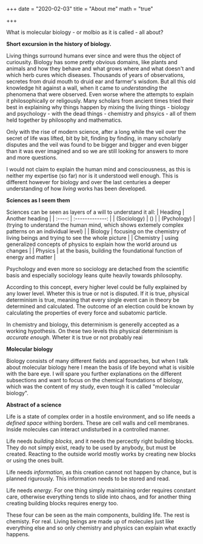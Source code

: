 +++
date = "2020-02-03"
title = "About me"
math = "true"

+++

What is molecular biology - or molbio as it is called - all about?

**Short excursion in the history of biology.**

Living things surround humans ever since and were thus the object of curiousity. Biology has some pretty obvious domains, like plants and animals and how they behave and what grows where and what doesn't and which herb cures which diseases. Thousands of years of observations, secretes from druid mouth to druid ear and farmer's wisdom. But all this old knowledge hit against a wall, when it came to _understanding_ the phenomena that were observed. Even worse where the attempts to explain it philosophically or religously. Many scholars from ancient times tried their best in explaining why things happen by mixing the living things - biology and psychology - with the dead things - chemistry and phsyics - all of them held together by philosophy and mathematics.

Only with the rise of modern science, after a long while the veil over the secret of life was lifted, bit by bit, finding by finding, in many scholarly disputes and the veil was found to be bigger and bigger and even bigger than it was ever imagined and so we are still looking for answers to more and more questions.

I would not claim to explain the human mind and consciousness, as this is neither my expertise (so far) nor is it understood well enough. This is different however for biology and over the last centuries a deeper understanding of how *living* works has been developed.

**Sciences as I seem them**

Sciences can be seen as layers of a will to understand it all:
| Heading | Another heading |
| :----:  | :-------------: |
|  (Sociology)   |      ()       |
|  (Pychology)   |      (trying to understand the human mind, which shows extemely complex patterns on an individual level)       |
|  Biology   |      focusing on the chemistry of living beings and trying to see the whole picture       |
|  Chemistry   |      using generalized concepts of physics to explain how the world around us changes       |
|  Physics   |      at the basis, building the foundational function of energy and matter       |

Psychology and even more so sociology are detached from the scientific basis and especially sociology leans quite heavily towards philosophy.

According to this concept, every higher level could be fully explained by any lower level. Wheter this is true or not is disputed. If it is true, physical determinism is true, meaning that every single event can in theory be determined and calculated. The outcome of an election could be known by calculating the properties of every force and subatomic particle.

In chemistry and biology, this determinism is generelly accepted as a working hypothesis. On these two levels this physical determinism is *accurate enough*. Wheter it is true or not probably reai

**Molecular biology**

Biology consists of many different fields and approaches, but when I talk about molecular biology here I mean the basis of life beyond what is visible with the bare eye. I will spare you further explanations on the different subsections and want to focus on the chemical foundations of biology, which was the content of my study, even tough it is called "molecular biology".

**Abstract of a science**

Life is a state of complex order in a hostile environment, and so life needs a *defined space* withing borders. These are cell walls and cell membranes. Inside molecules can interact undisturbed in a controlled manner.

Life needs *building blocks*, and it needs the percectly right building blocks. They do not simply exist, ready to be used by anybody, but must be created. Reacting to the outside world mostly works by creating new blocks or using the ones built. 

Life needs *information*, as this creation cannot not happen by chance, but is planned rigurously. This information needs to be stored and read.

Life needs *energy*. For one thing simply maintaining order requires constant care, otherwise everything tends to slide into chaos, and for another thing creating building blocks requires energy too.

These four can be seen as the main components, building life. The rest is chemisty.
For real. Living beings are made up of molecules just like everything else and so only chemistry and physics can explain what exactly happens. 
